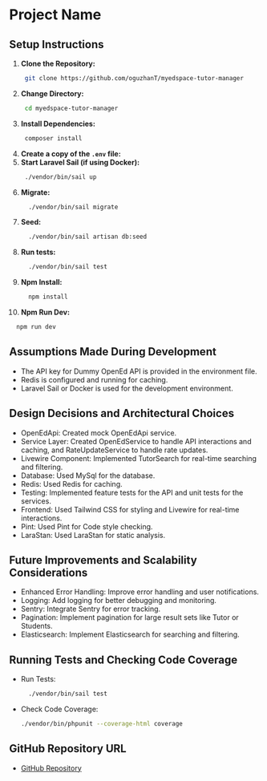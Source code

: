 # Project Name

## Setup Instructions

1. **Clone the Repository:**
   ```bash
    git clone https://github.com/oguzhanT/myedspace-tutor-manager
2. **Change Directory:**
   ```bash
    cd myedspace-tutor-manager
3. **Install Dependencies:**
   ```bash
    composer install
4. **Create a copy of the `.env` file:**
5. **Start Laravel Sail (if using Docker):**
   ```bash
    ./vendor/bin/sail up
6. **Migrate:** 
   ```bash
     ./vendor/bin/sail migrate
7. **Seed:** 
   ```bash
     ./vendor/bin/sail artisan db:seed
8. **Run tests:** 
   ```bash
     ./vendor/bin/sail test
9. **Npm Install:** 
   ```bash
     npm install
10. **Npm Run Dev:** 
   ```bash
     npm run dev
 ```

## Assumptions Made During Development
- The API key for Dummy OpenEd API is provided in the environment file.
- Redis is configured and running for caching.
- Laravel Sail or Docker is used for the development environment.

## Design Decisions and Architectural Choices
- OpenEdApi: Created mock OpenEdApi service.
- Service Layer: Created OpenEdService to handle API interactions and caching, and RateUpdateService to handle rate updates.
- Livewire Component: Implemented TutorSearch for real-time searching and filtering.
- Database: Used MySql for the database.
- Redis: Used Redis for caching.
- Testing: Implemented feature tests for the API and unit tests for the services.
- Frontend: Used Tailwind CSS for styling and Livewire for real-time interactions.
- Pint: Used Pint for Code style checking.
- LaraStan: Used LaraStan for static analysis.


## Future Improvements and Scalability Considerations
- Enhanced Error Handling: Improve error handling and user notifications.
- Logging: Add logging for better debugging and monitoring.
- Sentry: Integrate Sentry for error tracking.
- Pagination: Implement pagination for large result sets like Tutor or Students.
- Elasticsearch: Implement Elasticsearch for searching and filtering.

## Running Tests and Checking Code Coverage
- Run Tests:

  ```bash
    ./vendor/bin/sail test
   ```
- Check Code Coverage:

  ```bash
  ./vendor/bin/phpunit --coverage-html coverage

  
## GitHub Repository URL
- [GitHub Repository](https://github.com/oguzhanT/myedspace-tutor-manager)
